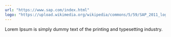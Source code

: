 ```yaml
---
url: "https://www.sap.com/index.html"
logo: "https://upload.wikimedia.org/wikipedia/commons/5/59/SAP_2011_logo.svg"
---
```


Lorem Ipsum is simply dummy text of the printing and typesetting industry.
